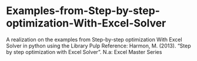 # Examples-from-Step-by-step-optimization-With-Excel-Solver
A realization on the examples from Step-by-step optimization With Excel Solver in python using the Library Pulp
Reference:
 Harmon, M. (2013). “Step by step optimization with Excel Solver”. N.a: Excel Master Series
